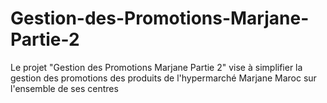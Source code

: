 # Gestion-des-Promotions-Marjane-Partie-2
Le projet "Gestion des Promotions Marjane Partie 2" vise à simplifier la gestion des promotions des produits de l'hypermarché Marjane Maroc sur l'ensemble de ses centres
